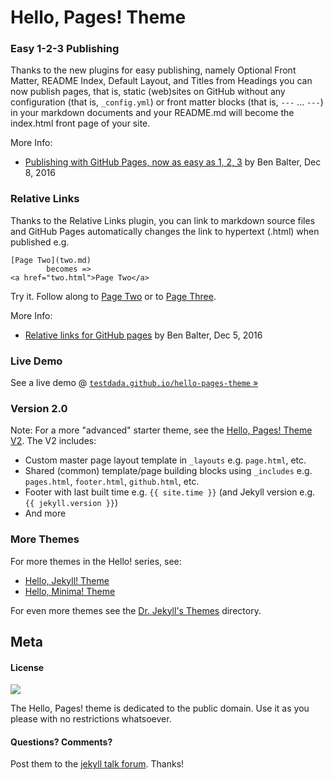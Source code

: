 # Hello, Pages! Theme


### Easy 1-2-3 Publishing

Thanks to the new plugins for easy publishing, namely
Optional Front Matter,
README Index,
Default Layout, and
Titles from Headings
you can now publish pages, that is, static (web)sites
on GitHub without any configuration (that is, `_config.yml`) or
front matter blocks (that is, `---` ... `---`) in your markdown documents
and your README.md will become the index.html front page of your site.

More Info:

- [Publishing with GitHub Pages, now as easy as 1, 2, 3](https://github.com/blog/2289-publishing-with-github-pages-now-as-easy-as-1-2-3) by Ben Balter, Dec 8, 2016

### Relative Links

Thanks to the Relative Links plugin, you can link to markdown source files
and GitHub Pages automatically changes the link to hypertext (.html) when published e.g.


```
[Page Two](two.md)  
        becomes =>
<a href="two.html">Page Two</a>
```

Try it. Follow along to [Page Two](two.md) or to [Page Three](three.md).

More Info:

- [Relative links for GitHub pages](https://github.com/blog/2290-relative-links-for-github-pages) by Ben Balter, Dec 5, 2016



### Live Demo

See a live demo @ [`testdada.github.io/hello-pages-theme` »](https://henrythemes.github.io/hello-pages-theme)


### Version 2.0

Note: For a more "advanced" starter theme, see the
[Hello, Pages! Theme V2](https://github.com/henrythemes/hello-pages-theme-v2).
The V2 includes:

- Custom master page layout template in `_layouts` e.g. `page.html`, etc.
- Shared (common) template/page building blocks using `_includes` e.g. `pages.html`, `footer.html`, `github.html`, etc.
- Footer with last built time e.g. `{{ site.time }}` (and Jekyll version e.g. `{{ jekyll.version }}`)
- And more

### More Themes

For more themes in the Hello! series, see:

- [Hello, Jekyll! Theme](https://github.com/henrythemes/hello-jekyll-theme)
- [Hello, Minima! Theme](https://github.com/henrythemes/hello-minima-theme)

For even more themes see the [Dr. Jekyll's Themes](https://drjekyllthemes.github.io) directory.


## Meta

#### License

![](https://publicdomainworks.github.io/buttons/zero88x31.png)

The Hello, Pages! theme is dedicated to the public domain.
Use it as you please with no restrictions whatsoever.

#### Questions? Comments?

Post them to the [jekyll talk forum](http://talk.jekyllrb.com). Thanks!
